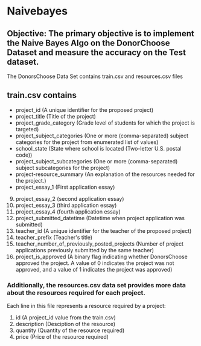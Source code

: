 # Naivebayes
## Objective: The primary objective is to implement the Naive Bayes Algo on the DonorChoose Dataset and measure the accuracy on the Test dataset.

The DonorsChoose Data Set contains train.csv and resources.csv files

## train.csv contains
* project_id (A unique identifier for the proposed project)
* project_title (Title of the project)
* project_grade_category (Grade level of students for which the project is targeted)
* project_subject_categories (One or more (comma-separated) subject categories for the project from enumerated list of values)
* school_state (State where school is located (Two-letter U.S. postal code))
* project_subject_subcategories (One or more (comma-separated) subject subcategories for the project)
* project-resource_summary (An explanation of the resources needed for the project.)
* project_essay_1 (First application essay)
9. project_essay_2 (second application essay)
10. project_essay_3 (third application essay)
11. project_essay_4 (fourth application essay)
12. project_submitted_datetime (Datetime when project application was submitted)
13. teacher_id (A unique identifier for the teacher of the proposed project)
14. teacher_prefix (Teacher's title)
15. teacher_number_of_previously_posted_projects (Number of project applications previously submitted by the same teacher)
16. project_is_approved (A binary flag indicating whether DonorsChoose approved the project. A value of 0 indicates the project was not approved, and a value of 1 indicates the project was approved)

### Additionally, the resources.csv data set provides more data about the resources required for each project.
Each line in this file represents a resource required by a project:

1. id (A project_id value from the train.csv)
2. description (Desciption of the resource)
3. quantity (Quantity of the resource required)
4. price (Price of the resource required)

